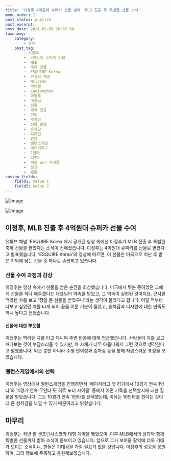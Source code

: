 ```yaml
---
title: '이정후 4억원대 슈퍼카 선물 받아  MLB 진출 후 특별한 선물 소식'
menu_order: 1
post_status: publish
post_excerpt: 
post_date: 2024-02-09 20:32:34
taxonomy:
    category:
        - 경제
    post_tag:
        - 이정후
        -  4억원대 슈퍼카 선물
        -  MLB
        -  축하 선물
        -  ESQUIRE Korea
        -  유튜브 채널
        -  Mclaren
        -  맥라렌
        -  Leejunghoo
        -  이정후
        -  대표님
        -  선물
        -  미국 진출
        -  기억
        -  주차장
        -  선물 받음
        -  승차감
        -  디자인
        -  반응
        -  밸런스게임
        -  메이저리그
        -  1안타
        -  4안타
        -  히트 포더 사이클
        -  성과
        -  팬들
custom_fields:
    field1: value 1
    field2: value 2
---
```


![Image](https://imgnews.pstatic.net/image/421/2024/02/09/0007344866_001_20240209141701377.jpg?type=w647)

![Image](https://imgnews.pstatic.net/image/421/2024/02/09/0007344866_002_20240209141701438.jpg?type=w647)

## 이정후, MLB 진출 후 4억원대 슈퍼카 선물 수여
유튜브 채널 'ESQUIRE Korea'에서 공개된 영상 속에선 이정후가 MLB 진출 후 특별한 축하 선물을 받았다는 소식이 전해졌습니다. 이정후는 4억원대 슈퍼카를 선물로 받았다고 발표했습니다. 'ESQUIRE Korea'의 영상에 따르면, 이 선물은 미국으로 떠난 후 받은 기억에 남는 선물 중 하나로 손꼽히고 있습니다.
### 선물 수여 과정과 감상
이정후는 영상 속에서 선물을 받은 순간을 회상했습니다. 미국에서 뛰는 중이었던 그에게 선물을 하나 해주겠다는 대표님의 약속을 받았고, 그 약속이 실현된 것이지요. 근사한 맥라렌 차를 보고 '정말 큰 선물을 받았구나'라는 생각이 들었다고 합니다. 어릴 적부터 타보고 싶었던 차를 타게 되어 꿈을 이룬 기분이 들었고, 승차감과 디자인에 대한 만족도 역시 높다고 전했습니다.
#### 선물에 대한 뿌듯함
이정후는 맥라렌 차를 타고 다니며 주변 반응에 대해 언급했습니다. 사람들이 차를 보고 쳐다보는 것이 부담스러울 수 있지만, 차 자체가 너무 아름다워서 그런 것으로 생각한다고 말했습니다. 외관 뿐만 아니라 주행 편의성과 승차감 등을 통해 자랑스러운 표정을 보였습니다.
### 밸런스게임에서의 선택
이정후는 영상에서 밸런스게임을 진행하면서 '메이저리그 첫 경기에서 10경기 연속 1안타'와 '4경기 연속 무안타 뒤 히트 포더 사이클' 중에서 어떤 기록을 선택할지에 대한 질문을 받았습니다. 그는 10경기 연속 1안타를 선택했는데, 이유는 10안타를 친다는 것이 더 큰 성취감을 느낄 수 있기 때문이라고 밝혔습니다.
## 마무리
이정후는 작년 말 샌프란시스코와 대형 계약을 맺었으며, 이후 MLB에서의 성과와 함께 특별한 선물까지 받아 소식이 돋보이고 있습니다. 앞으로 그가 보여줄 활약에 더욱 기대가 모이는 소식이니, 팬들은 기대감을 가질 필요가 있을 것입니다. 이정후의 성공을 응원하며, 그의 행보에 주목하고 응원해보겠습니다.
